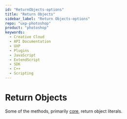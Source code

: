 ```yaml
---
id: "ReturnObjects-options"
title: "Return Objects"
sidebar_label: "Return Objects-options"
repo: "uxp-photoshop"
product: "photoshop"
keywords:
  - Creative Cloud
  - API Documentation
  - UXP
  - Plugins
  - JavaScript
  - ExtendScript
  - SDK
  - C++
  - Scripting
---
```


# Return Objects

Some of the methods, primarily [core](/ps_reference/media/photoshopcore/), return object literals.

